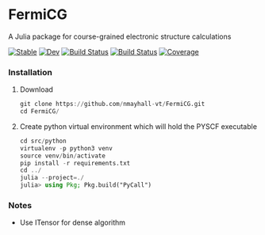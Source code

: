 # FermiCG
A Julia package for course-grained electronic structure calculations

[![Stable](https://img.shields.io/badge/docs-stable-blue.svg)](https://nmayhall.github.io/FermiCG.jl/stable)
[![Dev](https://img.shields.io/badge/docs-dev-blue.svg)](https://nmayhall.github.io/FermiCG.jl/dev)
[![Build Status](https://github.com/nmayhall/FermiCG.jl/workflows/CI/badge.svg)](https://github.com/nmayhall/FermiCG.jl/actions)
[![Build Status](https://travis-ci.com/nmayhall/FermiCG.jl.svg?branch=master)](https://travis-ci.com/nmayhall/FermiCG.jl)
[![Coverage](https://codecov.io/gh/nmayhall/FermiCG.jl/branch/master/graph/badge.svg)](https://codecov.io/gh/nmayhall/FermiCG.jl)


### Installation
1. Download

	```julia
	git clone https://github.com/nmayhall-vt/FermiCG.git
	cd FermiCG/
	```


2. Create python virtual environment which will hold the PYSCF executable

	```julia
	cd src/python
	virtualenv -p python3 venv
	source venv/bin/activate
	pip install -r requirements.txt
	cd ../
	julia --project=./
	julia> using Pkg; Pkg.build("PyCall")
	```
### Notes
- Use ITensor for dense algorithm

